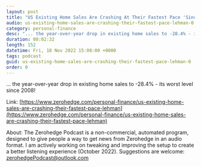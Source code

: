 ```yaml
---
layout: post
title: "US Existing Home Sales Are Crashing At Their Fastest Pace 'Since Lehman'"
audio: us-existing-home-sales-are-crashing-their-fastest-pace-lehman-0
category: personal-finance
desc: "... the year-over-year drop in existing home sales to -28.4% - its worst level since 2008!"
duration: 00:02:32
length: 152
datetime: Fri, 18 Nov 2022 15:08:00 +0000
tags: podcast
guid: us-existing-home-sales-are-crashing-their-fastest-pace-lehman-0
order: 0
---
```

... the year-over-year drop in existing home sales to -28.4% - its worst level since 2008!

Link: [https://www.zerohedge.com/personal-finance/us-existing-home-sales-are-crashing-their-fastest-pace-lehman](https://www.zerohedge.com/personal-finance/us-existing-home-sales-are-crashing-their-fastest-pace-lehman)

About: The Zerohedge Podcast is a non-commercial, automated program, designed to give people a way to get news from Zerohedge in an audio format.  I am actively working on tweaking and improving the setup to create a better listening experience (October 2022).  Suggestions are welcome: [zerohedgePodcast@outlook.com](mailto:zerohedgePodcast@outlook.com)